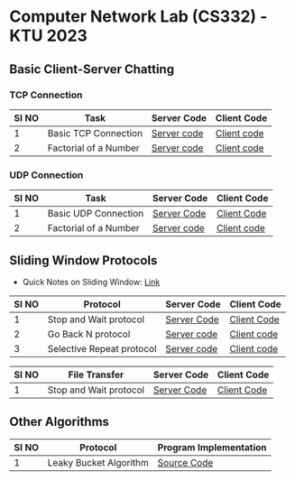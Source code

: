# Computer Network Lab (CS332) - KTU 2023

## Basic Client-Server Chatting

### TCP Connection

| SI NO | Task                    | Server Code                                         | Client Code                                         |
|-------|-------------------------|-----------------------------------------------------|-----------------------------------------------------|
| 1     | Basic TCP Connection    | [Server code](SocketProgramming/tcp/server.c)   | [Client code](SocketProgramming/tcp/client.c)     |
| 2     | Factorial of a Number   | [Server code](SocketProgramming/tcp/fact/server.c) | [Client code](SocketProgramming/tcp/fact/client.c)   |

### UDP Connection

| SI NO | Task                    | Server Code                                         | Client Code                                         |
|-------|-------------------------|-----------------------------------------------------|-----------------------------------------------------|
| 1     | Basic UDP Connection    |  [Server Code](SocketProgramming/udp/server.c)     | [Client Code](SocketProgramming/udp/client.c)    |
| 2     | Factorial of a Number   |  [Server code](SocketProgramming/udp/fact/server.c) | [Client code](SocketProgramming/udp/fact/client.c)    |

## Sliding Window Protocols

* Quick Notes on Sliding Window:  [Link](SocketProgramming/swp/BasicNotes.md)

| SI NO | Protocol        | Server Code                                         | Client Code                                         |
|-------|-----------------|-----------------------------------------------------|-----------------------------------------------------|
| 1     | Stop and Wait protocol  | [Server Code](SocketProgramming/swp/stopandwait/server.c) | [Client Code](SocketProgramming/swp/stopandwait/client.c)  |
| 2     | Go Back N protocol  | [Server code](SocketProgramming/swp/gobackn/server.c) | [Client code](SocketProgramming/swp/gobackn/client.c)   |
| 3     | Selective Repeat protocol| [Server code](SocketProgramming/swp/selectiverepeat/server.c) | [Client code](SocketProgramming/swp/selectiverepeat/client.c) |

| SI NO | File Transfer     | Server Code                                         | Client Code                                         |
|-------|-----------------|-----------------------------------------------------|-----------------------------------------------------|
| 1     | Stop and Wait protocol  | [Server Code](SocketProgramming/filetransfer/server.c) | [Client Code](SocketProgramming/filetransfer/client.c)  |

## Other Algorithms

| SI NO | Protocol        | Program Implementation| 
|-------|-----------------|-----------------------------------------------------|
| 1     | Leaky Bucket Algorithm | [Source Code](other/leakybucket.c) | 

